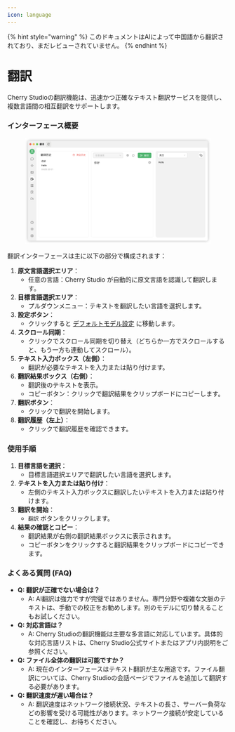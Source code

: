```yaml
---
icon: language
---
```


{% hint style="warning" %}
このドキュメントはAIによって中国語から翻訳されており、まだレビューされていません。
{% endhint %}

# 翻訳

Cherry Studioの翻訳機能は、迅速かつ正確なテキスト翻訳サービスを提供し、複数言語間の相互翻訳をサポートします。

### インターフェース概要

<figure><img src="../../.gitbook/assets/翻译.png" alt=""><figcaption></figcaption></figure>

翻訳インターフェースは主に以下の部分で構成されます：

1. **原文言語選択エリア**：
   * 任意の言語：Cherry Studio が自動的に原文言語を認識して翻訳します。
2. **目標言語選択エリア**：
   * プルダウンメニュー：テキストを翻訳したい言語を選択します。
3. **設定ボタン**：
   * クリックすると [デフォルトモデル設定](settings/default-models.md) に移動します。
4. **スクロール同期**：
   * クリックでスクロール同期を切り替え（どちらか一方でスクロールすると、もう一方も連動してスクロール）。
5. **テキスト入力ボックス（左側）**：
   * 翻訳が必要なテキストを入力または貼り付けます。
6. **翻訳結果ボックス（右側）**：
   * 翻訳後のテキストを表示。
   * コピーボタン：クリックで翻訳結果をクリップボードにコピーします。
7. **翻訳ボタン**：
   * クリックで翻訳を開始します。
8. **翻訳履歴（左上）**：
   * クリックで翻訳履歴を確認できます。

### 使用手順

1. **目標言語を選択**：
   * 目標言語選択エリアで翻訳したい言語を選択します。
2. **テキストを入力または貼り付け**：
   * 左側のテキスト入力ボックスに翻訳したいテキストを入力または貼り付けます。
3. **翻訳を開始**：
   * `翻訳` ボタンをクリックします。
4. **結果の確認とコピー**：
   * 翻訳結果が右側の翻訳結果ボックスに表示されます。
   * コピーボタンをクリックすると翻訳結果をクリップボードにコピーできます。

### よくある質問 (FAQ)

* **Q: 翻訳が正確でない場合は？**
  * A: AI翻訳は強力ですが完璧ではありません。専門分野や複雑な文脈のテキストは、手動での校正をお勧めします。別のモデルに切り替えることもお試しください。
* **Q: 対応言語は？**
  * A: Cherry Studioの翻訳機能は主要な多言語に対応しています。具体的な対応言語リストは、Cherry Studio公式サイトまたはアプリ内説明をご参照ください。
* **Q: ファイル全体の翻訳は可能ですか？**
  * A: 現在のインターフェースはテキスト翻訳が主な用途です。ファイル翻訳については、Cherry Studioの会話ページでファイルを追加して翻訳する必要があります。
* **Q: 翻訳速度が遅い場合は？**
  * A: 翻訳速度はネットワーク接続状況、テキストの長さ、サーバー負荷などの影響を受ける可能性があります。ネットワーク接続が安定していることを確認し、お待ちください。
